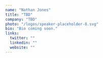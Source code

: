 ```yaml
---
name: "Nathan Jones"
title: "TBD"
company: "TBD"
photo: "/logos/speaker-placeholder-8.svg"
bio: "Bio coming soon."
links:
  twitter: ""
  linkedin: ""
  website: ""
---
```

